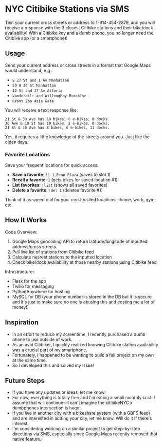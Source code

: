 # NYC Citibike Stations via SMS 

Text your current cross streets or address to 1-914-454-2879, and you will receive a response with the 3 closest Citibike stations and their bike/dock availability!
With a Citibike key and a dumb phone, you no longer need the Citibike app (or a smartphone)!


## Usage

Send your current address or cross streets in a format that Google Maps would understand, e.g.:
- `E 27 St and 1 Av Manhattan`
- `20 W 34 St Manhattan`
- `12 St and 37 Av Astoria`
- `Vanderbilt and Willoughby Brooklyn`
- `Bronx Zoo Asia Gate`

You will receive a text response like:
```
21 St & 38 Ave has 18 bikes, 0 e-bikes, 0 docks.
36 Ave & 10 St has 10 bikes, 2 e-bikes, 0 docks.
21 St & 36 Ave has 8 bikes, 0 e-bikes, 11 docks.
```

Yes, it requires a little knowledge of the streets around you. Just like the olden days.

### Favorite Locations

Save your frequent locations for quick access:

- **Save a favorite**: `!1 1 Penn Plaza` (saves to slot 1)
- **Recall a favorite**: `1` (gets bikes for saved location #1)
- **List favorites**: `!list` (shows all saved favorites)
- **Delete a favorite**: `!del 1` (deletes favorite #1)

Think of it as speed dial for your most-visited locations—home, work, gym, etc.

## How It Works

Code Overview:
1. Google Maps geocoding API to return latitude/longitude of inputted address/cross streets
2. Pull live list of stations from Citibike feed
3. Calculate nearest stations to the inputted location
4. Check bike/dock availability at those nearby stations using Citibike feed

Infrastructure:
- Flask for the app
- Twilio for messaging
- PythonAnywhere for hosting
- MySQL for DB (your phone number is stored in the DB but it is secure and it's just to make sure no one is abusing this and costing me a lot of money!)

## Inspiration

- In an effort to reduce my screentime, I recently purchased a dumb phone to use outside of work. 
- As an avid Citibiker, I quickly realized knowing Citibike station availability was a crucial part of my smartphone.
- Fortunately, I happened to be wanting to build a full project on my own at the same time.
- So I developed this and solved my issue!

## Future Steps

- If you have any updates or ideas, let me know!
- For now, everything is totally free and I'm eating a small monthly cost. I assume that will continue—I can't imagine the citibikeNYC x dumbphones intersection is huge!
- If you live in another city with a bikeshare system (with a GBFS feed) and are interested in adding your city, let me know. Will do it if there's interest.
- I'm considering working on a similar project to get step-by-step directions via SMS, especially since Google Maps recently removed that native feature.
